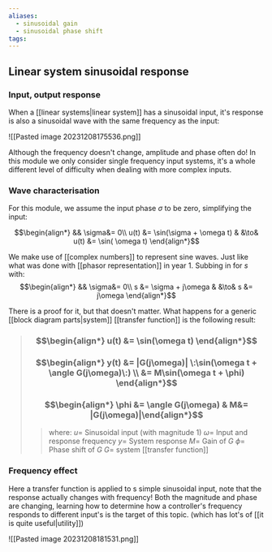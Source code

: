```yaml
---
aliases:
  - sinusoidal gain
  - sinusoidal phase shift
tags:
---
```


## Linear system sinusoidal response

### Input, output response

When a [[linear systems|linear system]] has a sinusoidal input, it's response is also a sinusoidal wave with the same frequency as the input:

![[Pasted image 20231208175536.png]]

Although the frequency doesn't change, amplitude and phase often do! In this module we only consider single frequency input systems, it's a whole different level of difficulty when dealing with more complex inputs.

### Wave characterisation

For this module, we assume the input phase $\sigma$ to be zero, simplifying the input:

$$\begin{align*}
&& \sigma&= 0\\
u(t) &= \sin(\sigma + \omega t) & &\to& u(t) &= \sin( \omega t)
\end{align*}$$

We make use of [[complex numbers]] to represent sine waves. Just like what was done with [[phasor representation]] in year 1. Subbing in for $s$ with:
$$\begin{align*}
&& \sigma&= 0\\
s &= \sigma + j\omega & &\to& s &= j\omega 
\end{align*}$$

There is a proof for it, but that doesn't matter. What happens for a generic [[block diagram parts|system]] [[transfer function]] is the following result:

> ### $$\begin{align*} u(t) &= \sin(\omega t) \end{align*}$$
> ### $$\begin{align*} y(t)  &= |G(j\omega)| \:\sin(\omega t + \angle G(j\omega)\:) \\ &= M\sin(\omega  t + \phi) \end{align*}$$
> ### $$\begin{align*} \phi &= \angle G(j\omega) & M&= |G(j\omega)|\end{align*}$$
>> where:
>> $u=$ Sinusoidal input (with magnitude 1)
>> $\omega=$ Input and response frequency
>> $y=$ System response
>> $M=$ Gain of $G$
>> $\phi=$ Phase shift of $G$
>> $G=$ system [[transfer function]]


### Frequency effect

Here a transfer function is applied to s simple sinusoidal input, note that the response actually changes with frequency! Both the magnitude and phase are changing, learning how to determine how a controller's frequency responds to different input's is the target of this topic. (which has lot's of [[it is quite useful|utility]])

![[Pasted image 20231208181531.png]]
